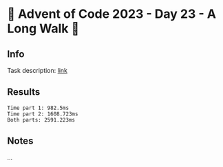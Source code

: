 # 🎄 Advent of Code 2023 - Day 23 - A Long Walk 🎄

## Info

Task description: [link](https://adventofcode.com/2023/day/23)

## Results

```
Time part 1: 982.5ms
Time part 2: 1608.723ms
Both parts: 2591.223ms
```

## Notes

...